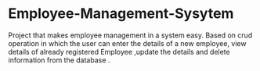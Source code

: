# Employee-Management-Sysytem
Project that makes employee management in a system easy. Based on crud operation in which the user can 
enter the details of a new employee, view details of already registered Employee ,update the details and 
delete information from the database .
